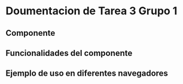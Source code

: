 # Doumentacion de Tarea 3 Grupo 1
## Componente 

## Funcionalidades del componente


## Ejemplo de uso en diferentes navegadores
